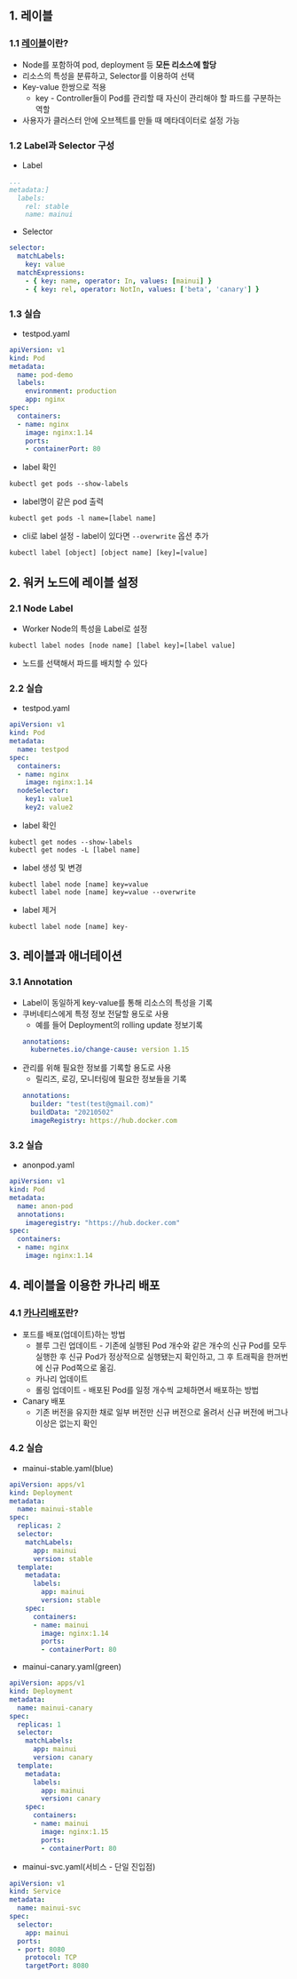 ## 1. 레이블
### 1.1 [레이블](https://kubernetes.io/ko/docs/concepts/overview/working-with-objects/labels/)이란?
* Node를 포함하여 pod, deployment 등 **모든 리소스에 할당**
* 리소스의 특성을 분류하고, Selector를 이용하여 선택
* Key-value 한쌍으로 적용
  * key - Controller들이 Pod를 관리할 때 자신이 관리해야 할 파드를 구분하는 역할 
* 사용자가 클러스터 안에 오브젝트를 만들 때 메타데이터로 설정 가능

### 1.2 Label과 Selector 구성
* Label
```yml
...
metadata:]
  labels:
    rel: stable
    name: mainui
```

* Selector
```yml
selector:
  matchLabels:
    key: value
  matchExpressions:
    - { key: name, operator: In, values: [mainui] }
    - { key: rel, operator: NotIn, values: ['beta', 'canary'] }
```

### 1.3 실습
* testpod.yaml
```yml
apiVersion: v1
kind: Pod
metadata:
  name: pod-demo
  labels:
    environment: production
    app: nginx
spec:
  containers:
  - name: nginx
    image: nginx:1.14
    ports:
    - containerPort: 80
```

* label 확인
```
kubectl get pods --show-labels
```

* label명이 같은 pod 출력
```
kubectl get pods -l name=[label name]
```

* cli로 label 설정 - label이 있다면 `--overwrite` 옵션 추가
```
kubectl label [object] [object name] [key]=[value]
```

## 2. 워커 노드에 레이블 설정
### 2.1 Node Label
* Worker Node의 특성을 Label로 설정
```
kubectl label nodes [node name] [label key]=[label value]
```
* 노드를 선택해서 파드를 배치할 수 있다

### 2.2 실습
* testpod.yaml
```yml
apiVersion: v1
kind: Pod
metadata:
  name: testpod
spec:
  containers:
  - name: nginx
    image: nginx:1.14
  nodeSelector:
    key1: value1
    key2: value2
```

* label 확인
```
kubectl get nodes --show-labels
kubectl get nodes -L [label name]
```

* label 생성 및 변경
```
kubectl label node [name] key=value
kubectl label node [name] key=value --overwrite
```

* label 제거
```
kubectl label node [name] key-
```

## 3. 레이블과 애너테이션
### 3.1 Annotation
* Label이 동일하게 key-value를 통해 리소스의 특성을 기록
* 쿠버네티스에게 특정 정보 전달할 용도로 사용
  * 예를 들어 Deployment의 rolling update 정보기록
  ```yml
  annotations:
    kubernetes.io/change-cause: version 1.15
  ```
* 관리를 위해 필요한 정보를 기록할 용도로 사용
  * 릴리즈, 로깅, 모니터링에 필요한 정보들을 기록
  ```yml
  annotations:
    builder: "test(test@gmail.com)"
    buildData: "20210502"
    imageRegistry: https://hub.docker.com
  ```

### 3.2 실습
* anonpod.yaml
```yml
apiVersion: v1
kind: Pod
metadata:
  name: anon-pod
  annotations:
    imageregistry: "https://hub.docker.com"
spec:
  containers:
  - name: nginx
    image: nginx:1.14
```

## 4. 레이블을 이용한 카나리 배포
### 4.1 [카나리배포](https://kubernetes.io/ko/docs/concepts/cluster-administration/manage-deployment/#%EC%B9%B4%EB%82%98%EB%A6%AC-canary-%EB%94%94%ED%94%8C%EB%A1%9C%EC%9D%B4%EB%A8%BC%ED%8A%B8)란?
* 포드를 배포(업데이트)하는 방법
  * 블루 그린 업데이트 - 기존에 실행된 Pod 개수와 같은 개수의 신규 Pod를 모두 실행한 후 신규 Pod가 정상적으로 실행됐는지 확인하고, 그 후 트래픽을 한꺼번에 신규 Pod쪽으로 옮김.
  * 카나리 업데이트
  * 롤링 업데이트 - 배포된 Pod를 일정 개수씩 교체하면서 배포하는 방법
* Canary 배포
  * 기존 버전을 유지한 채로 일부 버전만 신규 버전으로 올려서 신규 버전에 버그나 이상은 없는지 확인

### 4.2 실습
* mainui-stable.yaml(blue)
```yml
apiVersion: apps/v1
kind: Deployment
metadata:
  name: mainui-stable
spec:
  replicas: 2
  selector:
    matchLabels:
      app: mainui
      version: stable
  template:
    metadata:
      labels:
        app: mainui
        version: stable
    spec:
      containers:
      - name: mainui
        image: nginx:1.14
        ports:
        - containerPort: 80
```

* mainui-canary.yaml(green)
```yml
apiVersion: apps/v1
kind: Deployment
metadata:
  name: mainui-canary
spec:
  replicas: 1
  selector:
    matchLabels:
      app: mainui
      version: canary
  template:
    metadata:
      labels:
        app: mainui
        version: canary
    spec:
      containers:
      - name: mainui
        image: nginx:1.15
        ports:
        - containerPort: 80
```

* mainui-svc.yaml(서비스 - 단일 진입점)
```yml
apiVersion: v1
kind: Service
metadata:
  name: mainui-svc
spec:
  selector:
    app: mainui
  ports:
  - port: 8080
    protocol: TCP
    targetPort: 8080
```
